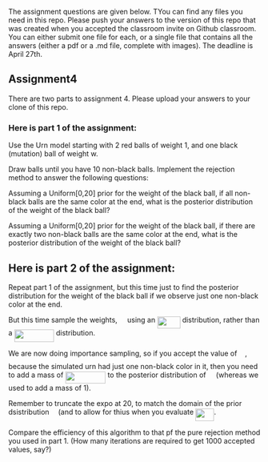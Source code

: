 The assignment questions are given below. TYou can find any files you need in this repo. Please push your answers to the version of this repo that was created when you accepted the classroom invite on Github classroom. You can either submit one file for each, or a single file that contains all the answers (either a pdf or a .md file, complete with images). The deadline is April 27th.

## Assignment4
There are two parts to assignment 4. Please upload your answers to your clone of this repo.

### Here is part 1 of the assignment:

Use the Urn model starting with 2 red balls of weight 1, and one black (mutation) ball of weight w.

Draw balls until you have 10 non-black balls. Implement the rejection method to answer the following questions:

Assuming a Uniform[0,20] prior for the weight of the black ball, if all non-black balls are the same color at the end, what is the posterior distribution of the weight of the black ball?

Assuming a Uniform[0,20] prior for the weight of the black ball, if there are exactly two non-black balls are the same color at the end, what is the posterior distribution of the weight of the black ball?

## Here is part 2 of the assignment:

Repeat part 1 of the assignment, but this time just to find the posterior distribution for the weight of the black ball if we observe just one non-black color at the end.

But this time sample the weights, <img src="/tex/a0636197f9b37d9928c1c149816cd7dc.svg?invert_in_darkmode&sanitize=true" align=middle width=11.96348834999999pt height=24.7161288pt/> using an <img src="/tex/f0a22edc5ba5f8d311cca7323e8cf491.svg?invert_in_darkmode&sanitize=true" align=middle width=46.073176049999994pt height=24.65753399999998pt/> distribution, rather than a <img src="/tex/60d6ce53e307c98314b287f932fd3d7f.svg?invert_in_darkmode&sanitize=true" align=middle width=79.45941464999999pt height=24.65753399999998pt/> distribution.

We are now doing importance sampling, so if you accept the value of <img src="/tex/a0636197f9b37d9928c1c149816cd7dc.svg?invert_in_darkmode&sanitize=true" align=middle width=11.96348834999999pt height=24.7161288pt/>, because the simulated urn had just one non-black color in it, then you need to add a mass of <img src="/tex/5c79c11b1db66c3ac4e272e81d83bd00.svg?invert_in_darkmode&sanitize=true" align=middle width=80.61855614999999pt height=24.7161288pt/> to the posterior distribution of <img src="/tex/a0636197f9b37d9928c1c149816cd7dc.svg?invert_in_darkmode&sanitize=true" align=middle width=11.96348834999999pt height=24.7161288pt/> (whereas we used to add a mass of 1).

Remember to truncate the expo at 20, to match the domain of the prior dsistribution <img src="/tex/f30fdded685c83b0e7b446aa9c9aa120.svg?invert_in_darkmode&sanitize=true" align=middle width=9.96010619999999pt height=14.15524440000002pt/> (and to allow for thius when you evaluate <img src="/tex/33086d7b21850b2bcc7ceffa0a69980a.svg?invert_in_darkmode&sanitize=true" align=middle width=36.86842334999999pt height=24.7161288pt/>.

Compare the efficiency of this algorithm to that pf the pure rejection method you used in part 1. (How many iterations are required to get 1000 accepted values, say?)
